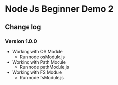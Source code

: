 # Node Js Beginner Demo 2

## Change log

### Version 1.0.0

- Working with OS Module
    - Run node osModule.js
- Working with Path Module
    - Run node pathModule.js
- Working with FS Module
    - Run node fsModule.js